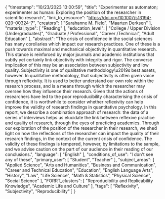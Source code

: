 {
    "timestamp": "10/23/2023 13:00:59",
    "title": "Experimenter as automaton; experimenter as human: Exploring the position of the researcher in scientific research",
    "link_to_resource": "https://doi.org/10.1007/s13194-020-00324-7",
    "creators": [
        "Sarahanne M. Field",
        "Maarten Derksen"
    ],
    "material_type": [
        "Reading"
    ],
    "education_level": [
        "College / Upper Division (Undergraduates)",
        "Graduate / Professional",
        "Career /Technical",
        "Adult Education"
    ],
    "abstract": "The crisis of confidence in the social sciences has many corollaries which impact our research practices. One of these is a push towards maximal and mechanical objectivity in quantitative research. This stance is reinforced by major journals and academic institutions that subtly yet certainly link objectivity with integrity and rigor. The converse implication of this may be an association between subjectivity and low quality. Subjectivity is one of qualitative methodology\u2019s best assets, however. In qualitative methodology, that subjectivity is often given voice through reflexivity. It is used to better understand our own role within the research process, and is a means through which the researcher may oversee how they influence their research. Given that the actions of researchers have led to the poor reproducibility characterising the crisis of confidence, it is worthwhile to consider whether reflexivity can help improve the validity of research findings in quantitative psychology. In this report, we describe a combination approach of research: the data of a series of interviews helps us elucidate the link between reflexive practice and quality of research, through the eyes of practicing academics. Through our exploration of the position of the researcher in their research, we shed light on how the reflections of the researcher can impact the quality of their research findings, in the context of the current crisis of confidence. The validity of these findings is tempered, however, by limitations to the sample, and we advise caution on the part of our audience in their reading of our conclusions.",
    "language": [
        "English"
    ],
    "conditions_of_use": "I don't see any of these",
    "primary_user": [
        "Student",
        "Teacher"
    ],
    "subject_areas": [
        "Applied Science",
        "Arts and Humanities",
        "Business and Communication",
        "Career and Technical Education",
        "Education",
        "English Language Arts",
        "History",
        "Law",
        "Life Science",
        "Math & Statistics",
        "Physical Science",
        "Social Science"
    ],
    "FORRT_clusters": [
        "Reproducibility and Replicability Knowledge",
        "Academic Life and Culture"
    ],
    "tags": [
        "Reflexivity",
        "Subjectivity",
        "Reproducibility"
    ]
}